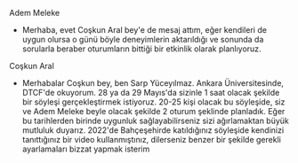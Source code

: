 
Adem Meleke
- Merhaba, evet Coşkun Aral bey'e de mesaj attım, eğer kendileri de uygun olursa o günü böyle deneyimlerin aktarıldığı ve sonunda da sorularla beraber oturumların bittiği bir etkinlik olarak planlıyoruz.  
  

Coşkun Aral
- Merhabalar Coşkun bey, ben Sarp Yüceyılmaz. Ankara Üniversitesinde, DTCF'de okuyorum. 28 ya da 29 Mayıs'da sizinle 1 saat olacak şekilde bir söyleşi gerçekleştirmek istiyoruz. 20-25 kişi olacak bu söyleşide, siz ve Adem Meleke beyle olacak şekilde 2 oturum şeklinde planladık. Eğer bu tarihlerden birinde uygunluk sağlayabilirseniz sizi ağırlamaktan büyük mutluluk duyarız. 2022'de Bahçeşehirde katıldığınız söyleşide kendinizi tanıttığınız bir video kullanmıştınız, dilerseniz benzer bir şekilde gerekli ayarlamaları bizzat yapmak isterim